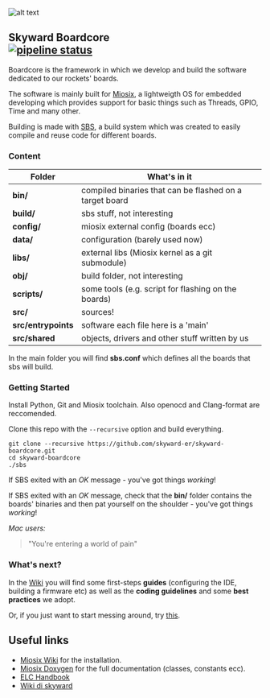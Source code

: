 ![alt text](https://avatars2.githubusercontent.com/u/8077370?s=200&v=4)

Skyward Boardcore  
[![pipeline status](https://git.skywarder.eu/r2a/skyward-boardcore/badges/master/pipeline.svg)](https://git.skywarder.eu/r2a/skyward-boardcore/commits/master)
-------------

Boardcore is the framework in which we develop and build the software dedicated to our rockets' boards.

The software is mainly built for [Miosix](https://miosix.org/), a lightweigth OS
for embedded developing which provides support for basic things such as Threads, GPIO, Time and many other.  

Building is made with [SBS](https://github.com/skyward-er/skyward-boardcore/wiki/Skyward-Build-System-(SBS)), a build system
which was created to easily compile and reuse code for different boards. 

### Content

| Folder        | What's in it  |
| ----------- | ---------------------- | 
| **bin/** | compiled binaries that can be flashed on a target board |
| **build/** | sbs stuff, not interesting |
| **config/** |  miosix external config (boards ecc)|
| **data/** | configuration (barely used now) |
| **libs/** | external libs (Miosix kernel as a git submodule) |
| **obj/** | build folder, not interesting |  |
| **scripts/** | some tools (e.g. script for flashing on the boards) |
| **src/** | sources! |
| **src/entrypoints** | software each file here is a 'main' |
| **src/shared** | objects, drivers and other stuff written by us |

In the main folder you will find **sbs.conf** which defines all the boards that sbs will build.

### Getting Started

Install Python, Git and Miosix toolchain. Also openocd and Clang-format are reccomended.

Clone this repo with the `--recursive` option and build everything.
```
git clone --recursive https://github.com/skyward-er/skyward-boardcore.git
cd skyward-boardcore
./sbs 
```
If SBS exited with an *OK* message - you've got things *working*!

If SBS exited with an *OK* message, check that the **bin/** folder contains the boards' binaries and then
pat yourself on the shoulder - you've got things *working*!

*Mac users:*

> "You're entering a world of pain"

### What's next?

In the [Wiki](https://github.com/skyward-er/skyward-boardcore/wiki) you will find some first-steps **guides** (configuring the IDE, building a firmware etc) as well as the **coding guidelines** and some **best practices** we adopt.

Or, if you just want to start messing around, try [this](https://github.com/skyward-er/skyward-boardcore/wiki/Writing-a-driver).


Useful links
-----------

* [Miosix Wiki](https://miosix.org/wiki/index.php?title=Main_Page) for the installation.
* [Miosix Doxygen](https://miosix.org/doxygen/doxygen_k2.01/index.html) for the full documentation (classes, constants ecc).
* [ELC Handbook](https://github.com/skyward-er/elc-internal-reports/tree/master/The%20ELC%20Handbook) 
* [Wiki di skyward](todo)
